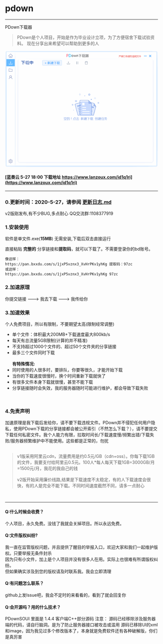 # pdown
---
PDown下载器
> PDown是个人项目，开始是作为毕业设计立项，为了方便宿舍下载试验资料。 现在分享出来希望可以帮助到更多的人

![demo](down600.gif)


#### [蓝奏云 5-27 18:00 下载地址  https://www.lanzoux.com/id1q1ri](https://www.lanzoux.com/id1q1ri)
---
### 0.更新时间：2020-5-27，请参阅 [更新日志.md](更新日志.md)  
v2版刚发布,有不少BUG,多点耐心  QQ交流群:1108377919
  
### 1.安装使用

软件是单文件.exe(**15MB**) 无需安装,下载后双击直接运行<br/>

直接粘贴  **完整的**  分享链接和**提取码**，就可以下载了。不需要登录你的bd账号。<br/>
```
像这样：
https://pan.bxxdu.com/s/1jxP5vznx3_XvHrPKv1yhKg 提取码：97zc 
或这样：
https://pan.bxxdu.com/s/1jxP5vznx3_XvHrPKv1yhKg 97zc 
```

### 2.加速原理

你提交链接    --->    我去下载    --->    我传给你

### 3.加速效果

个人免费项目，所以有限制，不要期望太高(限制经常调整)<br/>
* 单个文件：体积最大200MB+下载速度最大800kb/s<br/>
* 每天有总流量5GB限制(计算的并不精准)<br/>
* 不支持超过1000个文件的、超过50个文件夹的分享链接<br/>
* 最多三个文件同时下载<br/><br/>
<b>有特殊情况:</b><br/>
* 同时使用的人很多时，要排队，你要等很久，才能开始下载<br/>
* 当你的下载速度很慢时，换个时间重新下载就快了<br/>
* 有很多文件本身下载就很慢，甚至不能下载<br/>
* 分享链接随时会失效，我的服务器随时可能进行维护，都会导致下载失败<br/>

<br/>

### 4.免责声明  

加速原理是我下载后发给你，请不要下载违规文件。PDown并不侵犯任何用户隐私，使用PDown下载的分享链接都会被公开索引（不然怎么下载？），请不要提交下载任何私密文件。我个人能力有限，拉取时间长/下载速度慢/频繁出错/下载失败/服务器频繁维护中不能使用。这些都是正常的，勿扰<br/><br/>
>v1版采用阿里云cdn，流量费用是约0.5元/GB（cdn+oss）。你每下载1GB的文件，我要支付给阿里云0.5元。100人*每人每天下载1GB=3000GB/月=1500元/月，我花的我自己的钱<br/><br/>
v2版开始采用廉价线路,结果是下载速度不太稳定，有的人下载速度会很快，有的人是完全不能下载。不同时间速度截然不同，请多一点耐心

<br/>



---

#### Q:什么时候会收费？
个人项目，永久免费。没钱了我就会关掉项目。所以永远免费。
#### Q:文件版权纠纷?
我一直在监管版权问题，并且提供了醒目的举报入口，欢迎大家和我们一起维护版权。只要举报无条件封杀<br/>
因为只有小文件，加上是个人项目并没有很多人在用。实际上也很难有所谓版权纠纷。<br/>
但如果确实涉及到您的版权请及时联系我。我会立即清理<br/>
#### Q:有问题怎么联系？
github上发Issue吧，我会不定时的来看看的，看到了就会回复你
#### Q:会开源吗？用的什么技术？
PDownSOUI 里面是 1.4.4 客户端C++部分源码
注意：
源码已经移除涉及服务器端的代码，请自行脑洞。是为了防止服务器接口被攻击或滥用
源码已移除UI的xml和image，因为我见过多个修改版本了，本身就是免费软件还有各种破解版，你们是真厉害

